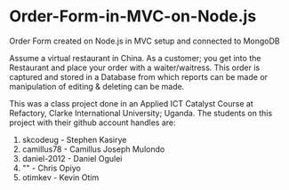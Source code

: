# Order-Form-in-MVC-on-Node.js
Order Form created on Node.js in MVC setup and connected to MongoDB

Assume a virtual restaurant in China.
As a customer; you get into the Restaurant and place your order with a waiter/waitress.
This order is captured and stored in a Database from which reports can be made or 
manipulation of editing & deleting can be made.

This was a class project done in an Applied ICT Catalyst Course at Refactory, 
Clarke International University; Uganda. The students on this project with their github
account handles are:
1. skcodeug - Stephen Kasirye
2. camillus78 - Camillus Joseph Mulondo
3. daniel-2012 - Daniel Ogulei
4. "" - Chris Opiyo
5. otimkev - Kevin Otim
